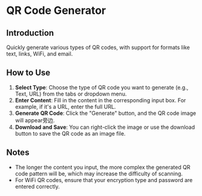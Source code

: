 # QR Code Generator

## Introduction

Quickly generate various types of QR codes, with support for formats like text, links, WiFi, and email.

## How to Use

1.  **Select Type**: Choose the type of QR code you want to generate (e.g., Text, URL) from the tabs or dropdown menu.
2.  **Enter Content**: Fill in the content in the corresponding input box. For example, if it's a URL, enter the full URL.
3.  **Generate QR Code**: Click the "Generate" button, and the QR code image will appear旁边.
4.  **Download and Save**: You can right-click the image or use the download button to save the QR code as an image file.

## Notes

- The longer the content you input, the more complex the generated QR code pattern will be, which may increase the difficulty of scanning.
- For WiFi QR codes, ensure that your encryption type and password are entered correctly.

